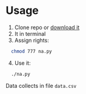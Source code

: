 # Usage

1. Clone repo or [download it](https://github.com/mr-fufaika/na-data-collector/archive/v0.1.zip)
2. It in terminal
3. Assign rights: 
  ```sh
    chmod 777 na.py
  ```

4. Use it: 
  ```sh
    ./na.py
  ```
  
Data collects in file `data.csv`
